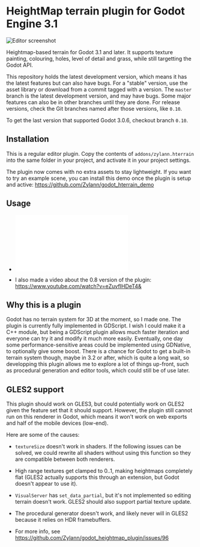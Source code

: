 HeightMap terrain plugin for Godot Engine 3.1
================================================

![Editor screenshot](https://user-images.githubusercontent.com/1311555/49705861-a5275380-fc19-11e8-8338-9ad364d2db8d.png)

Heightmap-based terrain for Godot 3.1 and later.
It supports texture painting, colouring, holes, level of detail and grass, while still targetting the Godot API.

This repository holds the latest development version, which means it has the latest features but can also have bugs.
For a "stable" version, use the asset library or download from a commit tagged with a version.
The `master` branch is the latest development version, and may have bugs. Some major features can also be in other branches until they are done. For release versions, check the Git branches named after those versions, like `0.10`.

To get the last version that supported Godot 3.0.6, checkout branch `0.10`.


Installation
--------------

This is a regular editor plugin.
Copy the contents of `addons/zylann.hterrain` into the same folder in your project, and activate it in your project settings.

The plugin now comes with no extra assets to stay lightweight.
If you want to try an example scene, you can install this demo once the plugin is setup and active:
https://github.com/Zylann/godot_hterrain_demo


Usage
----------

- ![General documentation](addons/zylann.hterrain/doc/main.md)

- I also made a video about the 0.8 version of the plugin: https://www.youtube.com/watch?v=eZuvfIHDeT4&


Why this is a plugin
----------------------

Godot has no terrain system for 3D at the moment, so I made one.
The plugin is currently fully implemented in GDScript. I wish I could make it a C++ module, but being a GDScript plugin allows much faster iteration and everyone can try it and modify it much more easily. Eventually, one day some performance-sensitive areas could be implemented using GDNative, to optionally give some boost.
There is a chance for Godot to get a built-in terrain system though, maybe in 3.2 or after, which is quite a long wait, so developping this plugin allows me to explore a lot of things up-front, such as procedural generation and editor tools, which could still be of use later.


GLES2 support
---------------

This plugin should work on GLES3, but could potentially work on GLES2 given the feature set that it should support. However, the plugin still cannot run on this renderer in Godot, which means it won't work on web exports and half of the mobile devices (low-end).

Here are some of the causes:

- `textureSize` doesn't work in shaders. If the following issues can be solved, we could rewrite all shaders without using this function so they are compatible between both renderers.

- High range textures get clamped to 0..1, making heightmaps completely flat (GLES2 actually supports this through an extension, but Godot doesn't appear to use it).

- `VisualServer` has `set_data_partial`, but it's not implemented so editing terrain doesn't work. GLES2 should also support partial texture update.

- The procedural generator doesn't work, and likely never will in GLES2 because it relies on HDR framebuffers.

- For more info, see https://github.com/Zylann/godot_heightmap_plugin/issues/96

